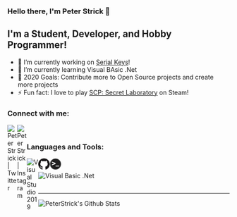 
<!--
**PeterStrick/PeterStrick** is a ✨ _special_ ✨ repository because its `README.md` (this file) appears on your GitHub profile.
-->

### Hello there, I'm Peter Strick 👋

## I'm a Student, Developer, and Hobby Programmer!
- 🔭 I’m currently working on [Serial Keys](Serial-Keys)!
- 🌱 I’m currently learning Visual BAsic .Net
- 🥅 2020 Goals: Contribute more to Open Source projects and create more projects
- ⚡ Fun fact: I love to play [SCP: Secret Laboratory](https://store.steampowered.com/app/700330/SCP_Secret_Laboratory) on Steam!

### Connect with me:

[<img align="left" alt="PeterStrick | Twitter" width="22px" src="https://cdn.jsdelivr.net/npm/simple-icons@v3/icons/twitter.svg" />](https://twitter.com/PeterStrick_Acc)
[<img align="left" alt="PeterStrick | Instagram" width="22px" src="https://cdn.jsdelivr.net/npm/simple-icons@v3/icons/instagram.svg" />](https://instagram.com/peterstrick2005)

<br />

### Languages and Tools:

[<img align="left" alt="Visual Studio 2019" width="26px" src="https://cdn.jsdelivr.net/npm/simple-icons@3.4.0/icons/visualstudio.svg" />](https://visualstudio.microsoft.com/vs)
[<img align="left" alt="GitHub" width="26px" src="https://raw.githubusercontent.com/github/explore/78df643247d429f6cc873026c0622819ad797942/topics/github/github.png" />](https://github.com)
[<img align="left" alt="HTML5" width="26px" src="https://raw.githubusercontent.com/github/explore/80688e429a7d4ef2fca1e82350fe8e3517d3494d/topics/terminal/terminal.png" />](https://www.microsoft.com/en-us/p/windows-terminal/9n0dx20hk701?activetab=pivot:overviewtab)

<br />

[<img align="left" alt="Visual Basic .Net" src="https://i.postimg.cc/4dfHpb40/image.png" />](https://visualstudio.microsoft.com/vs/features/net-development)

<br />
<br />

---

<img align="left" alt="PeterStrick's Github Stats" src="https://github-readme-stats.codestackr.vercel.app/api?username=PeterStrick&show_icons=true&hide_border=true" />
